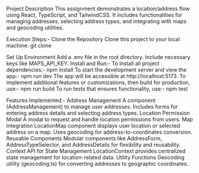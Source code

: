 Project Description
This assignment demonstrates a location/address flow using React, TypeScript, and TailwindCSS. It includes functionalities for managing addresses, selecting address types, and integrating with maps and geocoding utilities.

Execution Steps:-
Clone the Repository Clone this project to your local machine:
git clone <repository-url>

Set Up Environment
Add a .env file in the root directory.
Include necessary keys like MAPS_API_KEY.
Install and Run:-
To install all project dependencies:-  npm install
To start the development server and view the app:-   npm run dev
The app will be accessible at http://localhost:5173.
To implement additional features or customizations, then build for production, use:-   npm run build
To run tests that ensures functionality, use:- npm test

Features Implemented:-
Address Management
A component (AddressManagement) to manage user addresses.
Includes forms for entering address details and selecting address types.
Location Permission Modal
A modal to request and handle location permissions from users.
Map Integration
LocationMap component displays user location or selected address on a map.
Uses geocoding for address-to-coordinates conversion.
Reusable Components
Modular components like AddressForm, AddressTypeSelector, and AddressDetails for flexibility and reusability.
Context API for State Management
LocationContext provides centralized state management for location-related data.
Utility Functions
Geocoding utility (geocoding.ts) for converting addresses to geographic coordinates.

